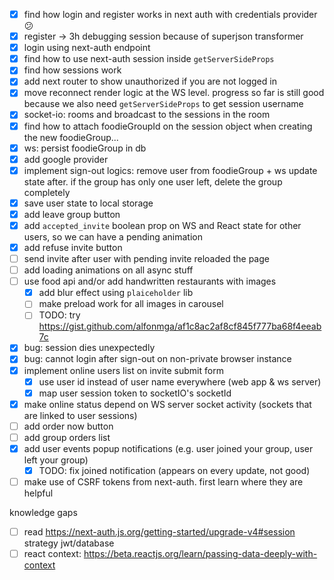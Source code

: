 - [x] find how login and register works in next auth with credentials provider 😕
- [x] register -> 3h debugging session because of superjson transformer
- [x] login using next-auth endpoint
- [x] find how to use next-auth session inside `getServerSideProps`
- [x] find how sessions work
- [x] add next router to show unauthorized if you are not logged in
- [x] move reconnect render logic at the WS level. progress so far is still good because we also need `getServerSideProps` to get session username
- [x] socket-io: rooms and broadcast to the sessions in the room
- [x] find how to attach foodieGroupId on the session object when creating the new foodieGroup...
- [x] ws: persist foodieGroup in db
- [x] add google provider
- [x] implement sign-out logics: remove user from foodieGroup + ws update state after. if the group has only one user left, delete the group completely
- [x] save user state to local storage
- [x] add leave group button
- [x] add `accepted_invite` boolean prop on WS and React state for other users, so we can have a pending animation
- [x] add refuse invite button
- [ ] send invite after user with pending invite reloaded the page
- [ ] add loading animations on all async stuff
- [ ] use food api and/or add handwritten restaurants with images
  - [x] add blur effect using `plaiceholder` lib
  - [ ] make preload work for all images in carousel
  - [ ] TODO: try https://gist.github.com/alfonmga/af1c8ac2af8cf845f777ba68f4eeab7c
- [x] bug: session dies unexpectedly
- [x] bug: cannot login after sign-out on non-private browser instance
- [x] implement online users list on invite submit form
  - [x] use user id instead of user name everywhere (web app & ws server)
  - [x] map user session token to socketIO's socketId
- [x] make online status depend on WS server socket activity (sockets that are linked to user sessions)
- [ ] add order now button
- [ ] add group orders list
- [x] add user events popup notifications (e.g. user joined your group, user left your group)
  - [x] TODO: fix joined notification (appears on every update, not good)
- [ ] make use of CSRF tokens from next-auth. first learn where they are helpful

knowledge gaps
- [ ] read https://next-auth.js.org/getting-started/upgrade-v4#session strategy jwt/database
- [ ] react context: https://beta.reactjs.org/learn/passing-data-deeply-with-context